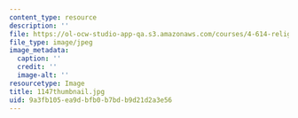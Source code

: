 ```yaml
---
content_type: resource
description: ''
file: https://ol-ocw-studio-app-qa.s3.amazonaws.com/courses/4-614-religious-architecture-and-islamic-cultures-fall-2002/9a3fb105ea9dbfb0b7bdb9d21d2a3e56_1147thumbnail.jpg
file_type: image/jpeg
image_metadata:
  caption: ''
  credit: ''
  image-alt: ''
resourcetype: Image
title: 1147thumbnail.jpg
uid: 9a3fb105-ea9d-bfb0-b7bd-b9d21d2a3e56
---
```

